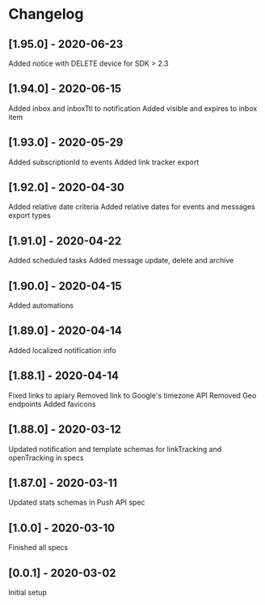 # Changelog
## [1.95.0] - 2020-06-23
Added notice with DELETE device for SDK > 2.3
## [1.94.0] - 2020-06-15
Added inbox and inboxTtl to notification
Added visible and expires to inbox item
## [1.93.0] - 2020-05-29
Added subscriptionId to events
Added link tracker export
## [1.92.0] - 2020-04-30
Added relative date criteria
Added relative dates for events and messages export types
## [1.91.0] - 2020-04-22
Added scheduled tasks
Added message update, delete and archive
## [1.90.0] - 2020-04-15
Added automations
## [1.89.0] - 2020-04-14
Added localized notification info
## [1.88.1] - 2020-04-14
Fixed links to apiary
Removed link to Google's timezone API
Removed Geo endpoints
Added favicons
## [1.88.0] - 2020-03-12
Updated notification and template schemas for linkTracking and openTracking in specs
## [1.87.0] - 2020-03-11
Updated stats schemas in Push API spec
## [1.0.0] - 2020-03-10
Finished all specs
## [0.0.1] - 2020-03-02
Initial setup
